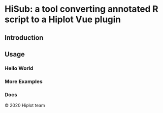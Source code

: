 # HiSub: a tool converting annotated R script to a Hiplot Vue plugin

## Introduction

## Usage

### Hello World

### More Examples

### Docs

&copy; 2020 Hiplot team
